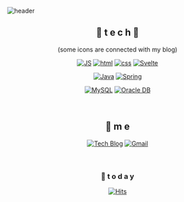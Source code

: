 

<!--
 
### Hi there 👋

**StealSwan/StealSwan** is a ✨ _special_ ✨ repository because its `README.md` (this file) appears on your GitHub profile.

Here are some ideas to get you started:

- 🔭 I’m currently working on ...
- 🌱 I’m currently learning ...
- 👯 I’m looking to collaborate on ...
- 🤔 I’m looking for help with ...
- 💬 Ask me about ...
- 📫 How to reach me: ...
- 😄 Pronouns: ...
- ⚡ Fun fact: ...
-->



![header](https://capsule-render.vercel.app/api?type=waving&color=gradient&height=300&section=header&text=CreateWorld🦢&fontSize=70)

<div align=center>

## 🌹 t e c h 🌹 
(some icons are connected with my blog)

[![JS](https://img.shields.io/badge/JavaScript-F7DF1E?style=flat-square&logo=JavaScript&logoColor=black)](https://github.com/StealSwan/Semi_BookStore) [![html](https://img.shields.io/badge/Html-E34F26?style=flat-square&logo=Html5&logoColor=white)](https://github.com/StealSwan/MBTI_TEST) [![css](https://img.shields.io/badge/CSS-1572B6?style=flat-square&logo=CSS3&logoColor=white)](https://github.com/StealSwan/Profitable_App_Making) [![Svelte](https://img.shields.io/badge/Svelte-FF3E00?style=flat-square&logo=Svelte&logoColor=white)](https://github.com/StealSwan/TIL_EveryWorkspace_Spring)
<br>

[![Java](https://img.shields.io/badge/Java-007396?style=flat-square&logo=Java&logoColor=white)](https://stealswan.tistory.com/96?category=1023112) [![Spring](https://img.shields.io/badge/Spring-6DB33F?style=flat-square&logo=Spring&logoColor=white)](https://github.com/StealSwan/SistFinalProject) 
<br> 
 
[![MySQL](https://img.shields.io/badge/MySQL-4479A1?style=flat-square&logo=MySQL&logoColor=white)](https://stealswan.tistory.com/145?category=1035032) [![Oracle DB](https://img.shields.io/badge/Oracle-F80000?style=flat-square&logo=oracle&logoColor=white)](https://github.com/StealSwan/Java_JDBC_Diary_SelfProject)
<br><br><br>

 
## 💫 m e 
[![Tech Blog](https://img.shields.io/badge/Blog-FF5722?style=flat-square&logo=blogger&logoColor=white)](https://stealswan.tistory.com/) [![Gmail](https://img.shields.io/badge/Gmail-EA4335?style=flat-square&logo=Gmail&logoColor=white)](mailto:vatican0@naver.com)
<br><br><br>


### 💌  t o d a y 

[![Hits](https://hits.seeyoufarm.com/api/count/incr/badge.svg?url=https%3A%2F%2Fgithub.com%2FStealSwan&count_bg=%23DFACAC&title_bg=%23E371D6&icon=&icon_color=%23E7E7E7&title=hits&edge_flat=false)](https://hits.seeyoufarm.com)
<br><br><br><br><br>

</div>
